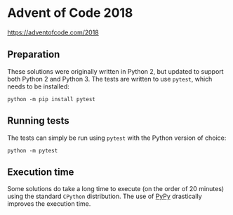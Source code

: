 # Advent of Code 2018

https://adventofcode.com/2018

## Preparation

These solutions were originally written in Python 2, but updated to support both Python 2 and Python 3. The tests are written to use `pytest`, which needs to be installed:

```console
python -m pip install pytest
```

## Running tests

The tests can simply be run using `pytest` with the Python version of choice:

```console
python -m pytest
```

## Execution time

Some solutions do take a long time to execute (on the order of 20 minutes) using
the standard `CPython` distribution. The use of [PyPy](https://www.pypy.org/)
drastically improves the execution time.
